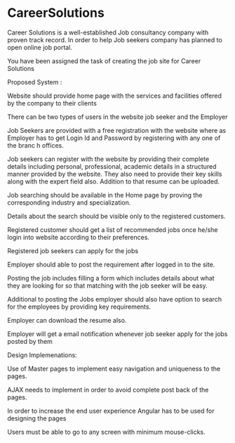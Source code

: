 # CareerSolutions
Career Solutions is  a well-established Job consultancy company with proven track record. In order to help Job seekers company has planned to open online job portal.

You have been assigned the task of creating the job site for Career Solutions

Proposed System :

  Website should provide home page with the services and facilities offered by the company to their clients

  There can be two types of users in the website job seeker and the Employer  

  Job Seekers are provided with a free registration with the website where as Employer has to get Login Id and Password by registering with any one of the branc h offices.

  Job seekers can register with the website by providing their complete details including personal, professional, academic details in a structured manner provided by the website. They also need to provide their key skills along with the expert field also. Addition to that resume can be uploaded.

  Job searching should be available in the Home page by proving the corresponding industry and specialization.

  Details about the search should be visible only to the registered customers.

  Registered customer should get a list of recommended jobs once he/she login into website according to their preferences.

  Registered job seekers can apply for the jobs 

  Employer should able to post the requirement after logged in to the site.

  Posting the job includes filling a form which includes details about what they are looking for so that matching with the job seeker will be easy.

  Additional to posting the Jobs employer should also have option to search for the employees by providing key requirements.

  Employer can download the resume also.

  Employer will get a email notification whenever job seeker apply for the jobs posted by them



Design Implemenations:

  Use of Master pages to implement easy navigation and uniqueness to the pages.

  AJAX needs to implement in order to avoid complete post back of the pages.

  In order to increase the end user experience Angular has to be used for designing the pages

  Users must be able to go to any screen with minimum mouse-clicks.

